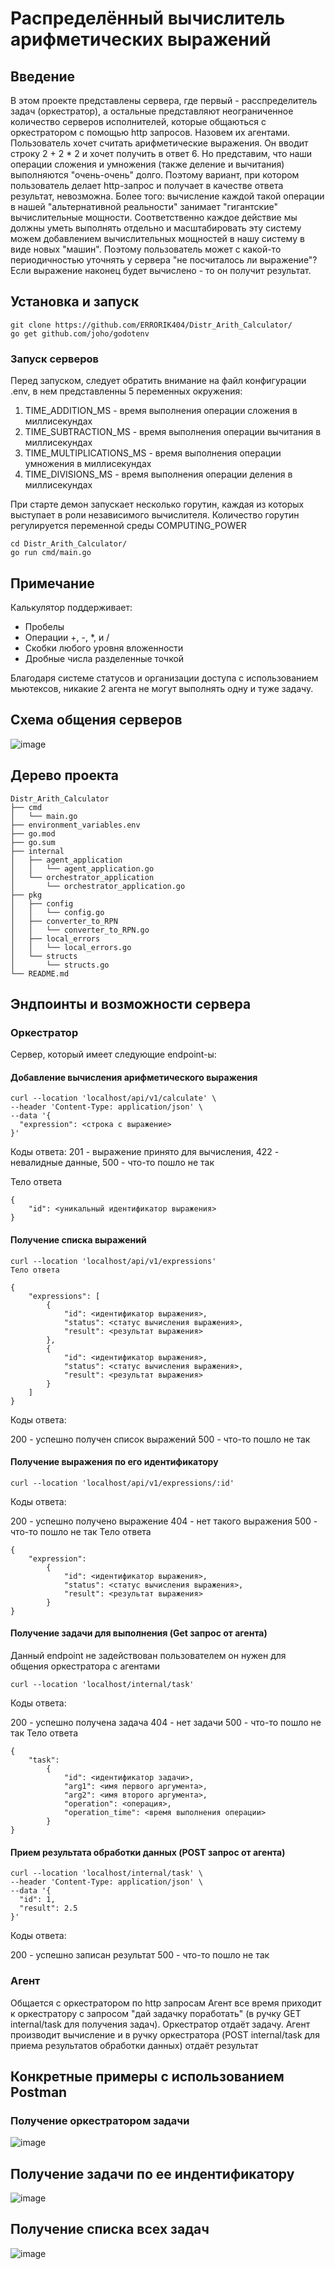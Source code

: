# Распределённый вычислитель арифметических выражений
## Введение
В этом проекте представлены сервера, где первый - расспределитель задач (оркестратор), а остальные представляют неограниченное количество серверов исполнителей, 
которые общаються с оркестратором с помощью http запросов. Назовем их агентами.
Пользователь хочет считать арифметические выражения. Он вводит строку 2 + 2 * 2 и хочет получить в ответ 6.
Но представим, что наши операции сложения и умножения (также деление и вычитания) выполняются "очень-очень" долго.
Поэтому вариант, при котором пользователь делает http-запрос и получает в качестве ответа результат, невозможна.
Более того: вычисление каждой такой операции в нашей "альтернативной реальности" занимает "гигантские" вычислительные мощности.
Соответственно каждое действие мы должны уметь выполнять отдельно и масштабировать эту систему можем добавлением вычислительных мощностей в нашу систему в виде новых "машин".
Поэтому пользователь может с какой-то периодичностью уточнять у сервера "не посчиталось ли выражение"? Если выражение наконец будет вычислено - то он получит результат.
## Установка и запуск
```
git clone https://github.com/ERRORIK404/Distr_Arith_Calculator/
go get github.com/joho/godotenv
```

### Запуск серверов
Перед запуском, следует обратить внимание на файл конфигурации .env, в нем представленны 5 переменных окружения:
1) TIME_ADDITION_MS - время выполнения операции сложения в миллисекундах
2) TIME_SUBTRACTION_MS - время выполнения операции вычитания в миллисекундах
3) TIME_MULTIPLICATIONS_MS - время выполнения операции умножения в миллисекундах
4) TIME_DIVISIONS_MS - время выполнения операции деления в миллисекундах

При старте демон запускает несколько горутин, каждая из которых выступает в роли независимого вычислителя. Количество горутин регулируется переменной среды COMPUTING_POWER
```
cd Distr_Arith_Calculator/
go run cmd/main.go
```
## Примечание 
Калькулятор поддерживает:
* Пробелы
* Операции +, -, *, и /
* Скобки любого уровня вложенности
* Дробные числа разделенные точкой

Благодаря системе статусов и организации доступа с использованием мьютексов, никакие 2 агента не могут выполнять одну и туже задачу.

## Схема общения серверов
![image](https://github.com/user-attachments/assets/2697f7d3-a113-4de3-90ba-19f23ed7e177)
## Дерево проекта
```
Distr_Arith_Calculator
├── cmd
│   └── main.go
├── environment_variables.env
├── go.mod
├── go.sum
├── internal
│   ├── agent_application
│   │   └── agent_application.go
│   └── orchestrator_application
│       └── orchestrator_application.go
├── pkg
│   ├── config
│   │   └── config.go
│   ├── converter_to_RPN
│   │   └── converter_to_RPN.go
│   ├── local_errors
│   │   └── local_errors.go
│   └── structs
│       └── structs.go
└── README.md
```
## Эндпоинты и возможности сервера
### Оркестратор
Сервер, который имеет следующие endpoint-ы:

#### Добавление вычисления арифметического выражения
```
curl --location 'localhost/api/v1/calculate' \
--header 'Content-Type: application/json' \
--data '{
  "expression": <строка с выражение>
}'
```
Коды ответа: 201 - выражение принято для вычисления, 422 - невалидные данные, 500 - что-то пошло не так

Тело ответа
```
{
    "id": <уникальный идентификатор выражения>
}
```
#### Получение списка выражений
```
curl --location 'localhost/api/v1/expressions'
Тело ответа

{
    "expressions": [
        {
            "id": <идентификатор выражения>,
            "status": <статус вычисления выражения>,
            "result": <результат выражения>
        },
        {
            "id": <идентификатор выражения>,
            "status": <статус вычисления выражения>,
            "result": <результат выражения>
        }
    ]
}
```
Коды ответа:

200 - успешно получен список выражений
500 - что-то пошло не так

#### Получение выражения по его идентификатору

```
curl --location 'localhost/api/v1/expressions/:id'
```
Коды ответа:

200 - успешно получено выражение
404 - нет такого выражения
500 - что-то пошло не так
Тело ответа
```
{
    "expression":
        {
            "id": <идентификатор выражения>,
            "status": <статус вычисления выражения>,
            "result": <результат выражения>
        }
}
```
#### Получение задачи для выполнения (Get запрос от агента)
Данный endpoint не задействован пользователем он нужен для общения оркестратора с агентами
```
curl --location 'localhost/internal/task'
```
Коды ответа:

200 - успешно получена задача
404 - нет задачи
500 - что-то пошло не так
Тело ответа
```
{
    "task":
        {
            "id": <идентификатор задачи>,
            "arg1": <имя первого аргумента>,
            "arg2": <имя второго аргумента>,
            "operation": <операция>,
            "operation_time": <время выполнения операции>
        }
}
```
#### Прием результата обработки данных (POST запрос от агента)
```
curl --location 'localhost/internal/task' \
--header 'Content-Type: application/json' \
--data '{
  "id": 1,
  "result": 2.5
}'
```
Коды ответа:

200 - успешно записан результат
500 - что-то пошло не так

### Агент 
Общается с оркестратором по http запросам
Агент все время приходит к оркестратору с запросом "дай задачку поработать" (в ручку GET internal/task для получения задач). Оркестратор отдаёт задачу.
Агент производит вычисление и в ручку оркестратора (POST internal/task для приема результатов обработки данных) отдаёт результат

## Конкретные примеры с использованием Postman
### Получение оркестратором задачи
![image](https://github.com/user-attachments/assets/8e1caef6-7588-42d4-9f79-40952cb984c6)
## Получение задачи по ее индентификатору
![image](https://github.com/user-attachments/assets/54365bda-7837-45ce-adb4-0fd00060dd1d)
## Получение списка всех задач
![image](https://github.com/user-attachments/assets/0cd79523-d5e2-4729-953a-bc9f760ba7b4)

